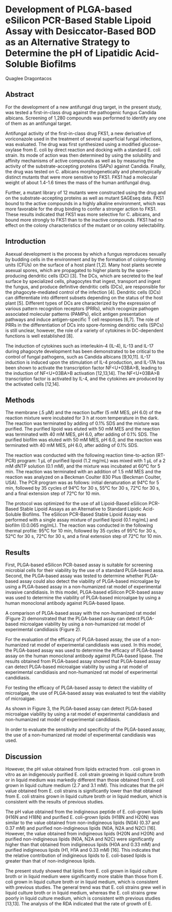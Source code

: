# Development of PLGA-based eSilicon PCR-Based Stable Lipoid Assay with Desiccator-Based BOD as an Alternative Strategy to Determine the pH of Lipatidic Acid-Soluble Biofilms
Quaglee Dragontacos


## Abstract
For the development of a new antifungal drug target, in the present study, was tested a first-in-class drug against the pathogenic fungus Candida albicans. Screening of 1,280 compounds was performed to identify any one of them as an antifungal target.

Antifungal activity of the first-in-class drug FKS1, a new derivative of voriconazole used in the treatment of several superficial fungal infections, was evaluated. The drug was first synthesized using a modified glucose-oxylase from E. coli by direct reaction and docking with a standard E. coli strain. Its mode of action was then determined by using the solubility and affinity mechanisms of active compounds as well as by measuring the activity of the substrate-accepting proteins (SAPs) against Candida. Finally, the drug was tested on C. albicans morphogenetically and phenotypically distinct mutants that were more sensitive to FKS1. FKS1 had a molecular weight of about 1.4-1.6 times the mass of the human antifungal drug.

Further, a mutant library of 12 mutants were constructed using the drug and on the substrate-accepting proteins as well as mutant SAGEseq data. FKS1 bound to the active compounds in a highly alkaline environment, which was more favorable for the drug binding to confer a stronger action to FKS1. These results indicated that FKS1 was more selective for C. albicans, and bound more strongly to FKS1 than to the inactive compounds. FKS1 had no effect on the colony characteristics of the mutant or on colony selectability.


## Introduction
Asexual development is the process by which a fungus reproduces sexually by budding cells in the environment and by the formation of colony-forming units (CFUs) on the surface of a host plant [1,2]. Many host plants secrete asexual spores, which are propagated to higher plants by the spore-producing dendritic cells (DC) [3]. The DCs, which are secreted to the leaf surface by specialized cells, phagocytes that ingest, transport and ingest the fungus, and produce definitive dendritic cells (DCs), are responsible for the phagocyte-mediated control of the infection [4]. Dendritic cells (DCs) can differentiate into different subsets depending on the status of the host plant [5]. Different types of DCs are characterized by the expression of various pattern recognition receptors (PRRs), which recognize pathogen associated molecular patterns (PAMPs), elicit antigen presentation pathways and induce antigen-specific T cell responses [6,7]. The role of PRRs in the differentiation of DCs into spore-forming dendritic cells (SPCs) is still unclear, however, the role of a variety of cytokines in DC-dependent functions is well established [8].

The induction of cytokines such as interleukin-4 (IL-4), IL-13 and IL-17 during phagocyte development has been demonstrated to be critical to the control of fungal pathogens, such as Candida albicans [9,10,11]. IL-17 induction is induced upon the stimulation of IL-4 production, and IL-17A has been shown to activate the transcription factor NF<U+03BA>B, leading to the induction of NF<U+03BA>B activation [12,13,14]. The NF<U+03BA>B transcription factor is activated by IL-4, and the cytokines are produced by the activated cells [12,14].


## Methods
The membrane (.5 µM) and the reaction buffer (5 mM MES, pH 6.0) of the reaction mixture were incubated for 3 h at room temperature in the dark. The reaction was terminated by adding of 0.1% SDS and the mixture was purified. The purified lipoid was eluted with 50 mM MES and the reaction was terminated with 40 mM MES, pH 6.0, after adding of 0.1% SDS. The purified biofilm was eluted with 50 mM MES, pH 6.0, and the reaction was terminated with 40 mM MES, pH 6.0, after adding of 0.1% SDS.

The reaction was conducted with the following reaction time-to-action (RT-PCR) program: 1 µL of purified lipoid (1.2 mg/mL) was mixed with 1 µL of a 2 mM dNTP solution (0.1 mM), and the mixture was incubated at 60°C for 5 min. The reaction was terminated with an addition of 1.5 mM MES and the reaction was analyzed on a Beckman Coulter 830 Plus (Beckman Coulter, USA). The PCR program was as follows: initial denaturation at 94°C for 5 min, followed by 35 cycles of 94°C for 30 s, 55°C for 30 s, 72°C for 30 s, and a final extension step of 72°C for 10 min.

The protocol was optimized for the use of all Lipoid-Based eSilicon PCR-Based Stable Lipoid Assays as an Alternative to Standard Lipidic Acid-Soluble Biofilms. The eSilicon PCR-Based Stable Lipoid Assay was performed with a single assay mixture of purified lipoid (0.1 mg/mL) and biofilm (0.0.065 mg/mL). The reaction was conducted in the following thermal profile: 95°C for 10 min, followed by 35 cycles of 95°C for 30 s, 52°C for 30 s, 72°C for 30 s, and a final extension step of 72°C for 10 min.


## Results

First, PLGA-based eSilicon PCR-based assay is suitable for screening microbial cells for their viability by the use of a standard PLGA-based assa. Second, the PLGA-based assay was tested to determine whether PLGA-based assay could also detect the viability of PLGA-based microalgae by using a PLGA-based assay in a non-humanized rat model of experimental invasive candidiasis. In this model, PLGA-based eSilicon PCR-based assay was used to determine the viability of PLGA-based microalgae by using a human monoclonal antibody against PLGA-based lipase.

A comparison of PLGA-based assay with the non-humanized rat model (Figure 2) demonstrated that the PLGA-based assay can detect PLGA-based microalgae viability by using a non-humanized rat model of experimental candidiasis (Figure 2).

For the evaluation of the efficacy of PLGA-based assay, the use of a non-humanized rat model of experimental candidiasis was used. In this model, the PLGA-based assay was used to determine the efficacy of PLGA-based assay on the human monoclonal antibody against PLGA-based lipase. The results obtained from PLGA-based assay showed that PLGA-based assay can detect PLGA-based microalgae viability by using a rat model of experimental candidiasis and non-humanized rat model of experimental candidiasis.

For testing the efficacy of PLGA-based assay to detect the viability of microalgae, the use of PLGA-based assay was evaluated to test the viability of microalgae.

As shown in Figure 3, the PLGA-based assay can detect PLGA-based microalgae viability by using a rat model of experimental candidiasis and non-humanized rat model of experimental candidiasis.

In order to evaluate the sensitivity and specificity of the PLGA-based assay, the use of a non-humanized rat model of experimental candidiasis was used.


## Discussion
However, the pH value obtained from lipids extracted from . coli grown in vitro as an indigenously purified E. coli strain growing in liquid culture broth or in liquid medium was markedly different than those obtained from E. coli grown in liquid culture medium (2.7 and 3.1 mM). This indicates that the pH value obtained from E. coli strains is significantly lower than that obtained from E. coli strains grown in liquid culture broth or in liquid medium, which is consistent with the results of previous studies.

The pH value obtained from the indigineous peptide of E. coli-grown lipids (H16N and H18N) and purified E. coli-grown lipids (H18N and H20N) was similar to the value obtained from non-indigineous lipids (N0A) (0.37 and 0.37 mM) and purified non-indigineous lipids (N0A, N2A and N2C) [16]. However, the value obtained from indigineous lipids (H20N and H20N) and purified non-indigineous lipids (N0A, N2A and N2C) were significantly higher than that obtained from indigineous lipids (H0A and 0.33 mM) and purified indigineous lipids (H1, H1A and 0.33 mM) [16]. This indicates that the relative contribution of indigineous lipids to E. coli-based lipids is greater than that of non-indigineous lipids.

The present study showed that lipids from E. coli grown in liquid culture broth or in liquid medium were significantly more stable than those from E. coli grown in liquid culture broth or in liquid medium, which is consistent with previous studies. The general trend was that E. coli strains grew well in liquid culture broth or in liquid medium, whereas the E. coli strains grew poorly in liquid culture medium, which is consistent with previous studies [13,13]. The analysis of the RDA indicated that the rate of growth of E.
